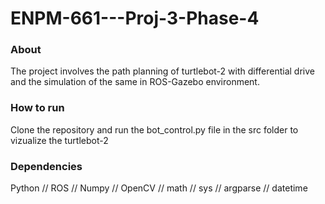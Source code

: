 # ENPM-661---Proj-3-Phase-4

### About
The project involves the path planning of turtlebot-2 with differential drive and the simulation of the same in ROS-Gazebo environment.

### How to run
Clone the repository and run the bot_control.py file in the src folder to vizualize the turtlebot-2

### Dependencies
Python // ROS // Numpy // OpenCV // math // sys // argparse // datetime
